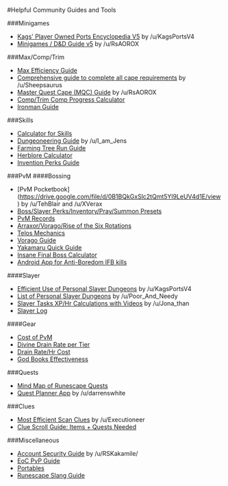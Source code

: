 #Helpful Community Guides and Tools

###Minigames
* [Kags' Player Owned Ports Encyclopedia V5](http://services.runescape.com/m=forum/forums.ws?75,76,519,65829739) by /u/KagsPortsV4
* [Minigames / D&D Guide v5](http://services.runescape.com/m=forum/c=q82N6IRmb88/forums.ws?75,76,950,65725377) by /u/RsAOROX

###Max/Comp/Trim
* [Max Efficiency Guide](https://docs.google.com/spreadsheets/d/17fUsCqH_8sMGHs3lKFBY6t0lsFgfCIeox6nCdBFl5QQ/edit#gid=0)
* [Comprehensive guide to complete all cape requirements](https://docs.google.com/spreadsheets/d/1uLxm0jvmL1_FJNYUJp6YqIezzqrZdjPf2xQGOWYd6ao/edit#gid=980666717) by /u/Sheepsaurus 
* [Master Quest Cape (MQC) Guide](http://services.runescape.com/m=forum/c=q82N6IRmb88/forums.ws?20,21,714,65717263) by /u/RsAOROX
* [Comp/Trim Comp Progress Calculator](https://docs.google.com/spreadsheets/d/1-AN3q3kGcGnAKIhgRgpHFnTaPQKa_vul3mNKoQnPo2w/edit#gid=0)
* [Ironman Guide](https://docs.google.com/spreadsheets/d/17_13tJf3gQoDTMj9hmSFTTM_TVG-4TySWF1pPXkTp1w/edit#gid=2059328739)

###Skills
* [Calculator for Skills](https://docs.google.com/spreadsheets/d/1V0hv35uIZPFZti1gGTmxds6cGeMYQFsL8TJiDCFPswE/edit#gid=15)
* [Dungeoneering Guide](https://docs.google.com/document/d/1Kluwf-R4wPAwRxC4vXcyIfrTVrzWaVzuu2BzJUXihYI/edit) by /u/I_am_Jens
* [Farming Tree Run Guide](http://puu.sh/s8fbq.png) 
* [Herblore Calculator](https://docs.google.com/spreadsheets/d/1-Iv9xiiVj3M8UisSYQSejjFgioFRfcE-INnRj9C4O-I/edit#gid=1561221746)
* [Invention Perks Guide](https://docs.google.com/spreadsheets/d/1adAp7E2gtsv7JQGI9DNBoaB8jnYSxsLKWNSMUZRtYo4/edit#gid=711740811)

###PvM
####Bossing
* [PvM Pocketbook] (https://drive.google.com/file/d/0B1BQkGxSlc2tQmt5Yl9LeUV4d1E/view) by /u/TehBlair and /u/XVerax
* [Boss/Slayer Perks/Inventory/Pray/Summon Presets](http://orig11.deviantart.net/31a1/f/2016/350/3/2/_rs3__slayer__boss_loadouts_by_vengv3-darv3ta.png)
* [PvM Records](https://docs.google.com/spreadsheets/d/1RnVGPcgEElxxjju39YRdfw6ZhnTwh3vkZQektsj6S1g/pubhtml#)
* [Arraxor/Vorago/Rise of the Six Rotations](https://calendar.google.com/calendar/embed?src=t6utjt4pdr65sm8v644uckbabc@group.calendar.google.com&pli=1)
* [Telos Mechanics](https://docs.google.com/spreadsheets/d/1kUVznxmIOvvFow1IBng7RWosxbOpy1E7-b68yLqQxD8)
* [Vorago Guide](https://docs.google.com/document/d/1jo4Bll0Bqxia-ZMiDZgeNdK7UFQK5ZDCsmKacCDVEJo/edit)
* [Yakamaru Quick Guide](http://i.imgur.com/XDXO4y4.png)
* [Insane Final Boss Calculator](https://docs.google.com/spreadsheets/d/1DEJ1F9aqT9_QJ1xPM0HKQmMSPmnX6SDaroSsRxyojQA/edit#gid=0)
* [Android App for Anti-Boredom IFB kills](https://www.reddit.com/r/runescape/comments/5o9tcx/created_a_new_android_app_to_help_with_insane/)

####Slayer
* [Efficient Use of Personal Slayer Dungeons](https://www.reddit.com/r/runescape/comments/7j6lbr/guide_on_efficient_use_of_personal_slayer/) by /u/KagsPortsV4
* [List of Personal Slayer Dungeons](https://docs.google.com/spreadsheets/d/1NibABxK2xciVmIeuZ2gGEBZPe9NIoi7skprEiEuGBc0/edit?usp=sharing) by /u/Poor_And_Needy
* [Slayer Tasks XP/Hr Calculations with Videos](https://docs.google.com/spreadsheets/d/1hYNMQ_2QjhebZJsMCXEGDarEekOT1uZiPGx0i26ILps/edit#gid=1481221929) by /u/Jona_than
* [Slayer Log](https://docs.google.com/spreadsheets/d/1YucIS5XjC7H0atMF9orTTlmVQhq9IRz4ZzekiMywy9A/edit#gid=412886118)

####Gear
* [Cost of PvM](https://docs.google.com/spreadsheets/d/1xlMGye56-ylTJpPcTgEsJcqqSK8EGOMTRiAa0p88mCs/edit#gid=0)
* [Divine Drain Rate per Tier](https://docs.google.com/spreadsheets/d/1HK2jm4m-VISsjk-nkZRqYGKojwv7wkgf0M0lKbhkvTU/edit#gid=07wkgf0M0lKbhkvTU/edit#gid=0)
* [Drain Rate/Hr Cost](https://i.imgur.com/p6s5pEb.jpg)
* [God Books Effectiveness](https://docs.google.com/spreadsheets/d/1p2dFB97swnSOjZgF8bXejVbWBGHluHnmbRFcttLy7F8/edit#gid=656325007)

###Quests
* [Mind Map of Runescape Quests](http://m.imgur.com/O1rbLSX?r)
* [Quest Planner App](https://www.reddit.com/r/runescape/comments/5l4nzj/i_made_a_quest_planner_app/) by /u/darrenswhite

###Clues
* [Most Efficient Scan Clues](https://imgur.com/a/yKTZa) by /u/Executioneer
* [Clue Scroll Guide: Items + Quests Needed](https://docs.google.com/spreadsheets/d/1J2Jt8UDTC5BFEUQfNMpmofwx-8f8RJR94PrbE9HnHHA/htmlview#gid=0)

###Miscellaneous
* [Account Security Guide](https://www.reddit.com/r/RSKakamile/comments/47eozr/account_security) by /u/RSKakamile/
* [EoC PvP Guide](http://services.runescape.com/m=forum/forums.ws?45,46,667,65830787,goto,1)
* [Portables](https://docs.google.com/spreadsheets/d/16Yp-eLHQtgY05q6WBYA2MDyvQPmZ4Yr3RHYiBCBj2Hc/pub?branch_used=true)
* [Runescape Slang Guide](http://runescape.wikia.com/wiki/Slang_dictionary#L?branch_used=true)